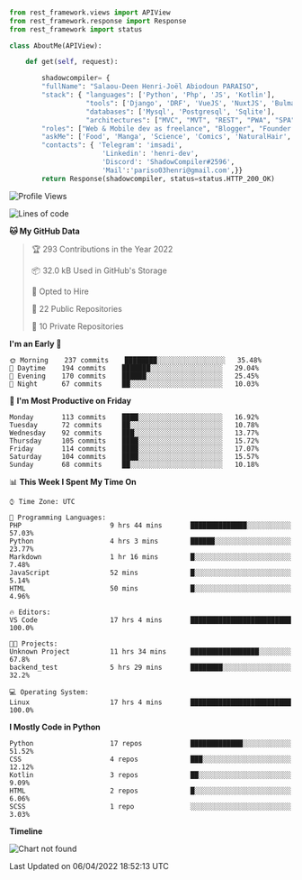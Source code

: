 ###
```python
from rest_framework.views import APIView
from rest_framework.response import Response
from rest_framework import status

class AboutMe(APIView):

    def get(self, request):

        shadowcompiler= {
        "fullName": "Salaou-Deen Henri-Joël Abiodoun PARAISO",
        "stack": { "languages": ['Python', 'Php', 'JS', 'Kotlin'],
                   "tools": ['Django', 'DRF', 'VueJS', 'NuxtJS', 'Bulma', 'Beufy'],
                   "databases": ['Mysql', 'Postgresql', 'Sqlite'],
                   "architectures": ["MVC", "MVT", "REST", "PWA", "SPA"]},        
        "roles": ["Web & Mobile dev as freelance", "Blogger", "Founder at @henrid3v", "Mentor"],
        "askMe": ['Food', 'Manga', 'Science', 'Comics', 'NaturalHair', 'Photography', 'Tech', 'Programming'],
        "contacts": { 'Telegram': 'imsadi',
                       'Linkedin': 'henri-dev',
                       'Discord': 'ShadowCompiler#2596',
                       'Mail':'pariso03henri@gmail.com',}}
        return Response(shadowcompiler, status=status.HTTP_200_OK)

```                    

<!--START_SECTION:waka-->
![Profile Views](http://img.shields.io/badge/Profile%20Views-0-blue)

![Lines of code](https://img.shields.io/badge/From%20Hello%20World%20I%27ve%20Written--2%20Thousand%20lines%20of%20code-blue)

**🐱 My GitHub Data** 

> 🏆 293 Contributions in the Year 2022
 > 
> 📦 32.0 kB Used in GitHub's Storage 
 > 
> 💼 Opted to Hire
 > 
> 📜 22 Public Repositories 
 > 
> 🔑 10 Private Repositories  
 > 
**I'm an Early 🐤** 

```text
🌞 Morning    237 commits    ████████░░░░░░░░░░░░░░░░░   35.48% 
🌆 Daytime    194 commits    ███████░░░░░░░░░░░░░░░░░░   29.04% 
🌃 Evening    170 commits    ██████░░░░░░░░░░░░░░░░░░░   25.45% 
🌙 Night      67 commits     ██░░░░░░░░░░░░░░░░░░░░░░░   10.03%

```
📅 **I'm Most Productive on Friday** 

```text
Monday       113 commits    ████░░░░░░░░░░░░░░░░░░░░░   16.92% 
Tuesday      72 commits     ██░░░░░░░░░░░░░░░░░░░░░░░   10.78% 
Wednesday    92 commits     ███░░░░░░░░░░░░░░░░░░░░░░   13.77% 
Thursday     105 commits    ████░░░░░░░░░░░░░░░░░░░░░   15.72% 
Friday       114 commits    ████░░░░░░░░░░░░░░░░░░░░░   17.07% 
Saturday     104 commits    ████░░░░░░░░░░░░░░░░░░░░░   15.57% 
Sunday       68 commits     ██░░░░░░░░░░░░░░░░░░░░░░░   10.18%

```


📊 **This Week I Spent My Time On** 

```text
⌚︎ Time Zone: UTC

💬 Programming Languages: 
PHP                      9 hrs 44 mins       ██████████████░░░░░░░░░░░   57.03% 
Python                   4 hrs 3 mins        ██████░░░░░░░░░░░░░░░░░░░   23.77% 
Markdown                 1 hr 16 mins        █░░░░░░░░░░░░░░░░░░░░░░░░   7.48% 
JavaScript               52 mins             █░░░░░░░░░░░░░░░░░░░░░░░░   5.14% 
HTML                     50 mins             █░░░░░░░░░░░░░░░░░░░░░░░░   4.96%

🔥 Editors: 
VS Code                  17 hrs 4 mins       █████████████████████████   100.0%

🐱‍💻 Projects: 
Unknown Project          11 hrs 34 mins      █████████████████░░░░░░░░   67.8% 
backend_test             5 hrs 29 mins       ████████░░░░░░░░░░░░░░░░░   32.2%

💻 Operating System: 
Linux                    17 hrs 4 mins       █████████████████████████   100.0%

```

**I Mostly Code in Python** 

```text
Python                   17 repos            █████████████░░░░░░░░░░░░   51.52% 
CSS                      4 repos             ███░░░░░░░░░░░░░░░░░░░░░░   12.12% 
Kotlin                   3 repos             ██░░░░░░░░░░░░░░░░░░░░░░░   9.09% 
HTML                     2 repos             █░░░░░░░░░░░░░░░░░░░░░░░░   6.06% 
SCSS                     1 repo              ░░░░░░░░░░░░░░░░░░░░░░░░░   3.03%

```


**Timeline**

![Chart not found](https://raw.githubusercontent.com/shadowcompiler/shadowcompiler/main/charts/bar_graph.png) 


 Last Updated on 06/04/2022 18:52:13 UTC
<!--END_SECTION:waka-->
